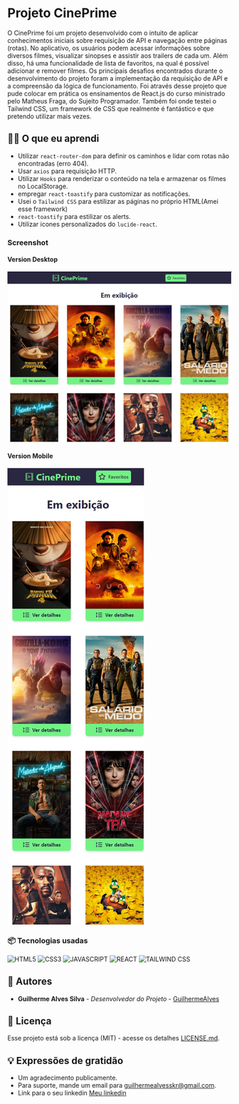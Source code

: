 
# Projeto CinePrime
O CinePrime foi um projeto desenvolvido com o intuito de aplicar conhecimentos iniciais sobre requisição de API e navegação entre páginas (rotas). No aplicativo, os usuários podem acessar informações sobre diversos filmes, visualizar sinopses e assistir aos trailers de cada um. Além disso, há uma funcionalidade de lista de favoritos, na qual é possível adicionar e remover filmes. Os principais desafios encontrados durante o desenvolvimento do projeto foram a implementação da requisição de API e a compreensão da lógica de funcionamento. Foi através desse projeto que pude colocar em prática os ensinamentos de React.js do curso ministrado pelo Matheus Fraga, do Sujeito Programador. Também foi onde testei o Tailwind CSS, um framework de CSS que realmente é fantástico e que pretendo utilizar mais vezes.


 ## 👨‍💻 O que eu aprendi
* Utilizar `react-router-dom` para definir os caminhos e lidar com rotas não encontradas (erro 404).
* Usar `axios` para requisição HTTP.
* Utilizar `Hooks` para renderizar o conteúdo na tela e armazenar os filmes no LocalStorage.
* empregar `react-toastify` para customizar as notificações.
* Usei o `Tailwind CSS` para estilizar as páginas no próprio HTML(Amei esse framework)
* `react-toastify` para estilizar os alerts.
* Utilizar icones personalizados do `lucide-react`.


### Screenshot

#### Version Desktop

![](src/assets/images/screenshot.png)

#### Version Mobile

![](src/assets/images/screenshot-mobile.png)



### 📦 Tecnologias usadas
![HTML5](https://img.shields.io/badge/html5-%23E34F26.svg?style=for-the-badge&logo=html5&logoColor=white)
![CSS3](https://img.shields.io/badge/css3-%231572B6.svg?style=for-the-badge&logo=css3&logoColor=white)
![JAVASCRIPT](https://img.shields.io/badge/JavaScript-F7DF1E?style=for-the-badge&logo=javascript&logoColor=black)
![REACT](https://img.shields.io/badge/React-20232A?style=for-the-badge&logo=react&logoColor=61DAFB)
![TAILWIND CSS](https://img.shields.io/badge/Tailwind_CSS-38B2AC?style=for-the-badge&logo=tailwind-css&logoColor=white)


## 👷 Autores

* **Guilherme Alves Silva** - *Desenvolvedor do Projeto* - [GuilhermeAlves](https://github.com/bitsbygui)

  
## 📄 Licença

Esse projeto está sob a licença (MIT) - acesse os detalhes [LICENSE.md](https://github.com/git/git-scm.com/blob/main/MIT-LICENSE.txt).


## 💡 Expressões de gratidão

* Um agradecimento publicamente.
* Para suporte, mande um email para guilhermealvesskr@gmail.com.
* Link para o seu linkedin [Meu linkedin]([https://url_do_link](https://www.linkedin.com/in/guilhermealvessilva/)https://www.linkedin.com/in/guilhermealvessilva/)
